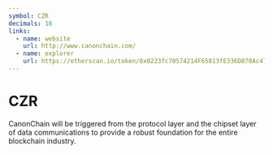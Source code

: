 ```yaml
---
symbol: CZR
decimals: 18
links:
  - name: website
    url: http://www.canonchain.com/
  - name: explorer
    url: https://etherscan.io/token/0x0223fc70574214F65813fE336D870Ac47E147fAe
---
```


# CZR

CanonChain will be triggered from the protocol layer and the chipset layer of data communications to provide a robust foundation for the entire blockchain industry.
